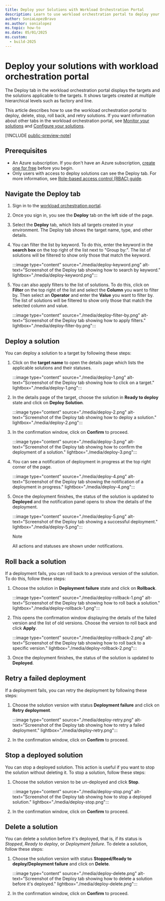 ```yaml
---
title: Deploy your Solutions with Workload Orchestration Portal
description: Learn to use workload orchestration portal to deploy your applications, and also to delete, stop, roll back, and retry solutions.
author: SoniaLopezBravo
ms.author: sonialopez
ms.topic: how-to
ms.date: 05/01/2025
ms.custom:
  - build-2025
---
```


# Deploy your solutions with workload orchestration portal

The Deploy tab in the workload orchestration portal displays the targets and the solutions applicable to the targets. It shows targets created at multiple hierarchical levels such as factory and line. 

This article describes how to use the workload orchestration portal to deploy, delete, stop, roll back, and retry solutions. If you want information about other tabs in the workload orchestration portal, see [Monitor your solutions](monitor.md) and [Configure your solutions](configure.md).

[!INCLUDE [public-preview-note](includes/public-preview-note.md)]

## Prerequisites

- An Azure subscription. If you don't have an Azure subscription, [create one for free](https://azure.microsoft.com/free/?WT.mc_id=A261C142F) before you begin.
- Only users with access to deploy solutions can see the Deploy tab. For more information, see [Role-based access control (RBAC) guide](rbac-guide.md).

## Navigate the Deploy tab

1. Sign in to the [workload orchestration portal](https://portal.digitaloperations.configmanager.azure.com/#/browse/overview).
1. Once you sign in, you see the **Deploy** tab on the left side of the page.
1. Select the **Deploy** tab, which lists all targets created in your environment. The Deploy tab shows the target name, type, and other details.
1. You can filter the list by keyword. To do this, enter the keyword in the **search box** on the top right of the list next to "Group by:". The list of solutions will be filtered to show only those that match the keyword.

    :::image type="content" source="./media/deploy-keyword.png" alt-text="Screenshot of the Deploy tab showing how to search by keyword." lightbox="./media/deploy-keyword.png":::

1. You can also apply filters to the list of solutions. To do this, click on **Filter** on the top right of the list and select the **Column** you want to filter by. Then select an **Operator** and enter the **Value** you want to filter by. The list of solutions will be filtered to show only those that match the selected column and value.

    :::image type="content" source="./media/deploy-filter-by.png" alt-text="Screenshot of the Deploy tab showing how to apply filters." lightbox="./media/deploy-filter-by.png":::

## Deploy a solution

You can deploy a solution to a target by following these steps:

1. Click on the **target name** to open the details page which lists the applicable solutions and their statuses.

    :::image type="content" source="./media/deploy-1.png" alt-text="Screenshot of the Deploy tab showing how to click on a target." lightbox="./media/deploy-1.png":::

1. In the details page of the target, choose the solution in **Ready to deploy** state and click on **Deploy Solution**.

    :::image type="content" source="./media/deploy-2.png" alt-text="Screenshot of the Deploy tab showing how to deploy a solution." lightbox="./media/deploy-2.png":::

1. In the confirmation window, click on **Confirm** to proceed.

    :::image type="content" source="./media/deploy-3.png" alt-text="Screenshot of the Deploy tab showing how to confirm the deployment of a solution." lightbox="./media/deploy-3.png":::

1. You can see a notification of deployment in progress at the top right corner of the page. 

    :::image type="content" source="./media/deploy-4.png" alt-text="Screenshot of the Deploy tab showing the notification of a deployment in progress." lightbox="./media/deploy-4.png":::

1. Once the deployment finishes, the status of the solution is updated to **Deployed** and the notification panel opens to show the details of the deployment.

    :::image type="content" source="./media/deploy-5.png" alt-text="Screenshot of the Deploy tab showing a successful deployment." lightbox="./media/deploy-5.png":::

    > [!NOTE]
    > All actions and statuses are shown under notifications.

## Roll back a solution

If a deployment fails, you can roll back to a previous version of the solution. To do this, follow these steps:

1. Choose the solution in **Deployment failure** state and click on **Rollback**.

    :::image type="content" source="./media/deploy-rollback-1.png" alt-text="Screenshot of the Deploy tab showing how to roll back a solution." lightbox="./media/deploy-rollback-1.png":::

1. This opens the confirmation window displaying the details of the failed version and the list of old versions. Choose the version to roll back and click **Apply**.

    :::image type="content" source="./media/deploy-rollback-2.png" alt-text="Screenshot of the Deploy tab showing how to roll back to a specific version." lightbox="./media/deploy-rollback-2.png":::

1. Once the deployment finishes, the status of the solution is updated to **Deployed**.


## Retry a failed deployment

If a deployment fails, you can retry the deployment by following these steps:

1. Choose the solution version with status **Deployment failure** and click on **Retry deployment**.

    :::image type="content" source="./media/deploy-retry.png" alt-text="Screenshot of the Deploy tab showing how to retry a failed deployment." lightbox="./media/deploy-retry.png":::

1. In the confirmation window, click on **Confirm** to proceed.


## Stop a deployed solution

You can stop a deployed solution. This action is useful if you want to stop the solution without deleting it. To stop a solution, follow these steps:

1. Choose the solution version to be un-deployed and click **Stop**.

    :::image type="content" source="./media/deploy-stop.png" alt-text="Screenshot of the Deploy tab showing how to stop a deployed solution." lightbox="./media/deploy-stop.png":::

1. In the confirmation window, click on **Confirm** to proceed.

## Delete a solution

You can delete a solution before it's deployed, that is, if its status is *Stopped*, *Ready to deploy*, or *Deployment failure*. To delete a solution, follow these steps:

1. Choose the solution version with status **Stopped/Ready to deploy/Deployment failure** and click on **Delete**.

    :::image type="content" source="./media/deploy-delete.png" alt-text="Screenshot of the Deploy tab showing how to delete a solution before it's deployed." lightbox="./media/deploy-delete.png":::

1. In the confirmation window, click on **Confirm** to proceed.

